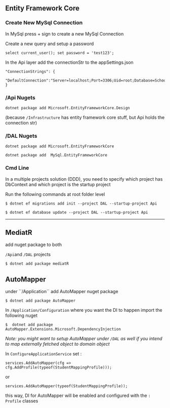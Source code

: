 <h2>Entity Framework Core</h2>

<h3>Create New MySql Connection</h3>
In MySql press + sign to create a new MySql Connection

Create a new query and setup a password

`select current_user();
set password = 'test123';`

In the Api layer add the connectionStr to the appSettings.json

```
"ConnectionStrings": {
    "DefaultConnection":"Server=localhost;Port=3306;Uid=root;Database=School;Pwd=test123;SslMode=Required"
}
```



<h3>/Api Nugets</h3>

``dotnet package add Microsoft.EntityFrameworkCore.Design``

(because ``/Infrastructure`` has entity framework core stuff, but Api holds the connection str)

<h3>/DAL Nugets</h3>

``dotnet package add Microsoft.EntityFrameworkCore``

``dotnet package add  MySql.EntityFrameworkCore ``

<h3>Cmd Line</h3>

In a multiple projects solution (DDD), you need to specify which project has DbContext and which project is the startup project

Run the following commands at root folder level

``
$ dotnet ef migrations add init --project DAL --startup-project Api
``

``
$ dotnet ef database update --project DAL --startup-project Api
``

---

<h2>MediatR</h2>
add nuget package to both

`/Api`and ``/DAL`` projects

```$ dotnet add package mediatR```

<h2>AutoMapper</h2>
under ``/Application`` add AutoMapper nuget package

```$ dotnet add package AutoMapper```

In ``/Application/Configuration`` where you want the DI to happen import the following nuget 

```$  dotnet add package AutoMapper.Extensions.Microsoft.DependencyInjection ```

*Note: you might want to setup AutoMapper under ``/DAL`` as well if you intend to map externally fetched object to domain object*

In `ConfigureApplicationService` set :

``services.AddAutoMapper(cfg => cfg.AddProfile(typeof(StudentMappingProfile)));``

or 

``services.AddAutoMapper(typeof(StudentMappingProfile));``

this way, DI for AutoMapper will be enabled and configured with the `: Profile` classes